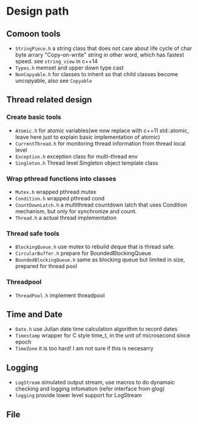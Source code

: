 # Design path
## Comoon tools
+ `StringPiece.h` a string class that does not care about life cycle of char byte arrary "Copy-on-write" string in other word, which has fastest speed. see `string_view` in c++14
+ `Types.h` memset and upper down type cast
+ `NonCopyable.h` for classes to inherit so that child classes become uncopyable, also see `Copyable`
## Thread related design
 
### Create basic tools 
+ `Atomic.h` for atomic variables(we now replace with c++11 std::atomic, leave here just to explain basic implementation of atomic)
+ `CurrentThread.h` for monitoring thread information from thread local level
+ `Exception.h` exception class for multi-thread env
+ `Singleton.h` Thread level Singleton object template class
### Wrap pthread functions into classes
+ `Mutex.h` wrapped pthread mutex
+ `Condition.h` wrapped pthread cond
+ `CountDownLatch.h` a multithread countdown latch that uses Condition mechanism, but only for synchronize and count.
+ `Thread.h` a actual thread implementation
### Thread safe tools
+ `BlockingQueue.h` use mutex to rebuild deque that is thread safe.
+ `CircularBuffer.h` prepare for BoundedBlockingQueue
+ `BoundedBlockingQueue.h` same as blocking queue but limited in size, prepared for thread pool
### Threadpool
+ `ThreadPool.h` implement threadpool


## Time and Date
+ `Date.h` use Julian date time calculation algorithm to record dates
+ `Timestamp` wrapper for C style time_t, in the unit of microsecond since epoch
+ `TimeZone` it is too hard! I am not sure if this is necesarry

## Logging
+ `LogStream` simulated output stream, use macros to do dynamaic checking and logging infomation
(refer interface from glog)
+ `logging` provide lower level support for LogStream

## File


